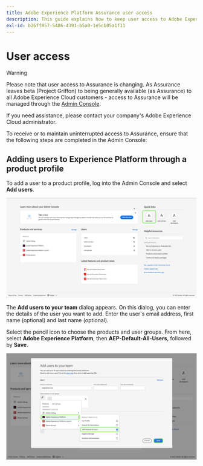 ```yaml
---
title: Adobe Experience Platform Assurance user access
description: This guide explains how to keep user access to Adobe Experience Platform Assurance by managing it through the Admin Console.
exl-id: b26ff857-5486-4391-b5a0-1e5cb05a1f11
---
```

# User access

>[!WARNING]
>
>Please note that user access to Assurance is changing. As Assurance leaves beta (Project Griffon) to being generally available (as Assurance) to all Adobe Experience Cloud customers - access to Assurance will be managed through the [Admin Console](https://helpx.adobe.com/enterprise/using/admin-console.html).
>
>If you need assistance, please contact your company's Adobe Experience Cloud administrator.

To receive or to maintain uninterrupted access to Assurance, ensure that the following steps are completed in the Admin Console:

## Adding users to Experience Platform through a product profile

To add a user to a product profile, log into the Admin Console and select **Add users**.

![The Add users button is highlighted.](./images/get-access/product-profile-add-users.png)

The **Add users to your team** dialog appears. On this dialog, you can enter the details of the user you want to add. Enter the user's email address, first name (optional) and last name (optional).

Select the pencil icon to choose the products and user groups. From here, select **Adobe Experience Platform**, then **AEP-Default-All-Users**, followed by **Save**.

![The dialog which shows how to add the product profile is displayed.](./images/get-access/product-profile-add-profile.png)
